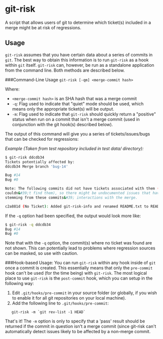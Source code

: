 git-risk
=====================

A script that allows users of git to determine which ticket(s) included in a merge might be at risk of regressions.

Usage
---------------------
`git-risk` assumes that you have certain data about a series of commits in
`git`. The best way to obtain this information is to run `git-risk` as a hook
within `git` itself. `git-risk` can, however, be run as a standalone application
from the command line. Both methods are described below.

###Command-Line Usage
`git-risk [-qm] <merge-commit hash>`

Where:
* `<merge-commit hash>` is an SHA hash that was a merge commit
* `-q`: Flag used to indicate that "quiet" mode should be used, which means only
        the appropriate ticket(s) will be output.
* `-m`: Flag used to indicate that `git-risk` should quickly return a "positive"
        status when run on a commit that isn't a merge commit (used in conjunction
        with the git hook(s) described below).

The output of this command will give you a series of tickets/issues/bugs that
can be checked for regressions:

_Example (Taken from test repository included in test data/ directory):_
```bash
$ git-risk ddcdb34
Tickets potentially affected by:
ddcdb34 Merge branch 'bug-14'

Bug #14
Bug #0

Note: The following commits did not have tickets associated with them (or git-risk
couldn&#39;t find them), so there might be undocumented issues that have regression(s)
stemming from these commits&#39; interactions with the merge.

c2a881d (No Ticket): Added git-risk-info and renamed README.txt to README.md.
```

If the `-q` option had been specified, the output would look more like:
```bash
$ git-risk -q ddcdb34
Bug #14
Bug #0
```

Note that with the `-q` option, the commit(s) where no ticket was found are not
shown. This can potentially lead to problems where regression sources can be
masked, so use with caution.

###Hook-based Usage:
You can run `git-risk` within any hook inside of `git` once a commit is created.
This essentially means that only the `pre-commit` hook can't be used (for the
time being) with `git-risk`. The most logical place to use `git-risk` is the
`post-commit` hook, which you can setup in the following way:

1. Edit `.git/hooks/pre-commit` in your source folder (or globally, if you wish
   to enable it for all git repositories on your local machine).
2. Add the following line to `.git/hooks/pre-commit`:
```
   git-risk -m `git rev-list -1 HEAD`
```

That's it! The `-m` option is only to specify that a 'pass' result should be
returned if the commit in question isn't a merge commit (since git-risk can't
automatically detect issues likely to be affected by a non-merge commit.

